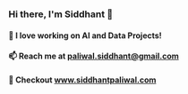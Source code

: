 ### Hi there, I'm Siddhant 👋
####  🔭 I love working on AI and Data Projects!
####  📫 Reach me at paliwal.siddhant@gmail.com
####  🌱 Checkout www.siddhantpaliwal.com


<!--
**siddhantpaliwal2/siddhantpaliwal2** is a ✨ _special_ ✨ repository because its `README.md` (this file) appears on your GitHub profile.

Here are some ideas to get you started:

- 🔭 I’m currently working on ...
- 🌱 I’m currently learning ...
- 👯 I’m looking to collaborate on ...
- 🤔 I’m looking for help with ...
- 💬 Ask me about ...
- 📫 How to reach me: ...
- 😄 Pronouns: ...
- ⚡ Fun fact: ...
-->
